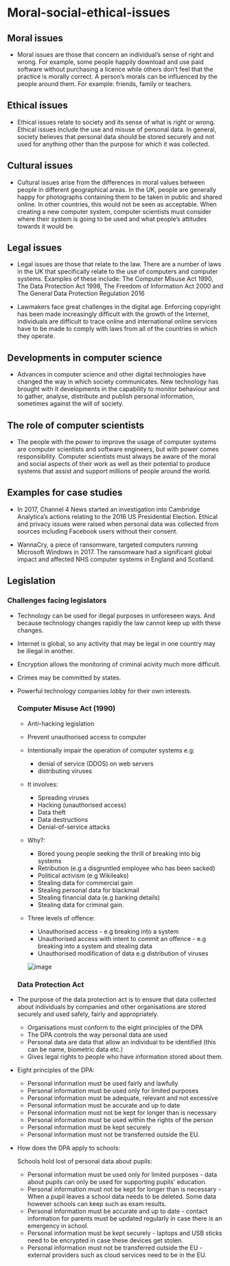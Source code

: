 # Moral-social-ethical-issues

## Moral issues

- Moral issues are those that concern an individual’s sense of right and wrong. For example, 
some people happily download and use paid software without purchasing a licence while
others don’t feel that the practice is morally correct. A person’s morals can be influenced 
by the people around them. For example: friends, family or teachers.

## Ethical issues

- Ethical issues relate to society and its sense of what is right or wrong. Ethical issues 
include the use and misuse of personal data. In general, society believes that personal
data should be stored securely and not used for anything other than the purpose for which
it was collected. 

## Cultural issues

- Cultural issues arise from the differences in moral values between people in different 
geographical areas. In the UK, people are generally happy for photographs containing
them to be taken in public and shared online. In other countries, this would not be seen as 
acceptable. When creating a new computer system, computer scientists must consider
where their system is going to be used and what people’s attitudes towards it would be.

## Legal issues

- Legal issues are those that relate to the law. There are a number of laws in the UK that 
specifically relate to the use of computers and computer systems. Examples of these
include: The Computer Misuse Act 1990, The Data Protection Act 1998, The Freedom of
Information Act 2000 and The General Data Protection Regulation 2016

- Lawmakers face great challenges in the digital age. Enforcing copyright has been made 
increasingly difficult with the growth of the Internet, individuals are difficult to trace online
and international online services have to be made to comply with laws from all of the
countries in which they operate.

## Developments in computer science

- Advances in computer science and other digital technologies have changed the way in 
which society communicates. New technology has brought with it developments in the 
capability to monitor behaviour and to gather, analyse, distribute and publish personal
information, sometimes against the will of society. 


## The role of computer scientists

- The people with the power to improve the usage of computer systems are computer 
scientists and software engineers, but with power comes responsibility. Computer 
scientists must always be aware of the moral and social aspects of their work as well as
their potential to produce systems that assist and support millions of people around the
world.

## Examples for case studies

- In 2017, Channel 4 News started an investigation into Cambridge Analytica’s actions
relating to the 2016 US Presidential Election. Ethical and privacy issues were raised when
personal data was collected from sources including Facebook users without their consent.

- WannaCry, a piece of ransomware, targeted computers running Microsoft Windows in 2017. The ransomware had a significant global impact and affected NHS computer systems in England and Scotland.

## Legislation

### Challenges facing legislators 

- Technology can be used for illegal purposes in unforeseen ways. And because technology changes rapidly the law cannot keep up with these changes.
- Internet is global, so any activity that may be legal in one country may be illegal in another.
- Encryption allows the monitoring of criminal acivity much more difficult.
- Crimes may be committed by states.
- Powerful technology companies lobby for their own interests.

  ### Computer Misuse Act (1990)

  - Anti-hacking legislation
  - Prevent unauthorised access to computer
  - Intentionally impair the operation of computer systems e.g:
    - denial of service (DDOS) on web servers
    - distributing viruses

  - It involves:
    - Spreading viruses
    - Hacking (unauthorised access)
    - Data theft
    - Data destructions
    - Denial-of-service attacks
   
  - Why?:
    - Bored young people seeking the thrill of breaking into big systems
    - Retribution (e.g a disgruntled employee who has been sacked)
    - Political activism (e.g Wikileaks)
    - Stealing data for commercial gain
    - Stealing personal data for blackmail
    - Stealing financial data (e.g banking details)
    - Stealing data for criminal gain.

  - Three levels of offence:
    - Unauthorised access - e.g breaking into a system
    - Unauthorised access with intent to commit an offence - e.g breaking into a system and stealing data
    - Unauthorised modification of data e.g distribution of viruses
   
    ![image](https://github.com/Minwauu/Moral-social-ethical-issues/assets/110039102/2fa50052-f508-4d7e-bec9-f3c9b7c4d741)

   
  ### Data Protection Act

- The purpose of the data protection act is to ensure that data collected about individuals by companies and other organisations are stored securely and used safely, fairly and appropriately.

  - Organisations must conform to the eight principles of the DPA
  - The DPA controls the way personal data are used
  - Personal data are data that allow an individual to be identified (this can be name, biometric data etc.)
  - Gives legal rights to people who have information stored about them.

- Eight principles of the DPA:
  - Personal information must be used fairly and lawfully
  - Personal information must be used only for limited purposes
  - Personal information must be adequate, relevant and not excessive
  - Personal information must be accurate and up to date
  - Personal information must not be kept for longer than is necessary
  - Personal information must be used within the rights of the person
  - Personal information must be kept securely
  - Personal information must not be transferred outside the EU.

- How does the DPA apply to schools:

  Schools hold lost of personal data about pupils:
  - Personal information must be used only for limited purposes - data about pupils can only be used for supporting pupils' education.
  - Personal information must not be kept for longer than is necessary - When a pupil leaves a school data needs to be deleted. Some data however schools can keep such as exam results.
  - Personal information must be accurate and up to date - contact information for parents must be updated regularly in case there is an emergency in school.
  - Personal information must be kept securely - laptops and USB sticks need to be encrypted in case these devices get stolen.
  - Personal information must not be transferred outside the EU - external providers such as cloud services need to be in the EU. 
